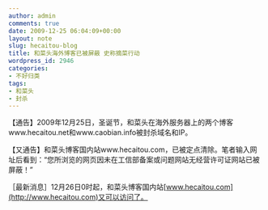 ```yaml
---
author: admin
comments: true
date: 2009-12-25 06:04:09+00:00
layout: note
slug: hecaitou-blog
title: 和菜头海外博客已被屏蔽 史称摘菜行动
wordpress_id: 2946
categories:
- 不好归类
tags:
- 和菜头
- 封杀
---
```


【通告】2009年12月25日，圣诞节，和菜头在海外服务器上的两个博客www.hecaitou.net和www.caobian.info被封杀域名和IP。

【又通告】和菜头博客国内站www.hecaitou.com，已被定点清除。笔者输入网址后看到：“您所浏览的网页因未在工信部备案或问题网站无经营许可证网站已被屏蔽！”

［最新消息］12月26日0时起，和菜头博客国内站[www.hecaitou.com](http://www.hecaitou.com)又可以访问了。
